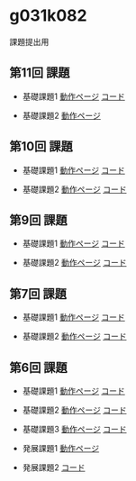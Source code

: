 g031k082
========

課題提出用

第11回 課題
----------------
- 基礎課題1
[動作ページ](http://49.212.46.130/~g031k082/cake/boards/login)
[コード](https://github.com/ayumi1028/g031k082/blob/master/cake/app/Controller/BoardsController.php)

- 基礎課題2
[動作ページ](http://lonely-lissette-02.gopagoda.com/)


第10回 課題
----------------
- 基礎課題1
[動作ページ](http://49.212.46.130/~g031k082/cake/boards/login)
[コード](https://github.com/ayumi1028/g031k082/blob/master/cake/app/Controller/BoardsController.php)

- 基礎課題2
[動作ページ](http://49.212.46.130/~g031k082/cake/boards/login)
[コード](https://github.com/ayumi1028/g031k082/blob/master/cake/app/Controller/BoardsController.php)

第9回 課題
----------------
- 基礎課題1
[動作ページ](http://49.212.46.130/~g031k082/cake/boards/login)
[コード](https://github.com/ayumi1028/g031k082/blob/master/cake/app/Controller/BoardsController.php)

- 基礎課題2
[動作ページ](http://49.212.46.130/~g031k082/cake/boards/login)
[コード](https://github.com/ayumi1028/g031k082/blob/master/cake/app/Controller/BoardsController.php)

第7回 課題
----------------
- 基礎課題1
[動作ページ](http://49.212.46.130/~g031k082/cake/boards)
[コード](https://github.com/ayumi1028/g031k082/blob/master/cake/app/Controller/BoardsController.php)

- 基礎課題2
[動作ページ](http://liginc.co.jp/)
[コード](https://github.com/ayumi1028/g031k082/blob/master/cake/kadai72.php)


第6回 課題
----------------
- 基礎課題1
[動作ページ](http://49.212.46.130/~g031k082/cake/Kadai/kadai61)
[コード](https://github.com/ayumi1028/g031k082/blob/master/cake/app/Controller/KadaiController.php)

- 基礎課題2
[動作ページ](http://49.212.46.130/~g031k082/cake/Apis/index)
[コード](https://github.com/ayumi1028/g031k082/blob/master/cake/app/Controller/ApisController.php)

- 基礎課題3
[動作ページ](http://49.212.46.130/~g031k082/cake/Users/form)
[コード](https://github.com/ayumi1028/g031k082/blob/master/cake/app/Controller/UsersController.php)

- 発展課題1
[動作ページ](http://49.212.46.130/~g031k082/kadai6.php)

- 発展課題2
[コード](https://github.com/ayumi1028/g031k082/blob/master/cake/kadai62.php)

